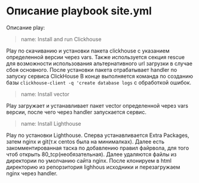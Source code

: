 # Описание playbook site.yml

Описание play:
   
> name: Install and run Clickhouse

Play по скачиванию и установки пакета clickhouse с указанием определенной версии через vars. Также используется секция rescue для возможности использования альтернативного url загрузки в случае сбоя основного. После установки пакета отрабатывает handler по запуску сервиса ClickHouse В конце выполняется команда по созданию базы `clickhouse-client -q 'create database logs` c обработкой ошибок.


> name: Install vector

Play загружает и устанавливает пакет vector определенной через vars версии, после чего через handler запускается сервис.

> name: Install Lighthouse


Play по установки Lighthouse. Сперва устанавливается Extra Packages, затем nginx и git(т.к centos была на минималках). Далее есть закомментированная таска по добавлению правил файрвола, для того чтоб открыть 80_tcp(необязательная). Далее удаляются файлы из директории по умолчанию сайта nginx. После клонируем в html директорию из репорзитория lighhous исходники и перезагружаем nginx через handler.
